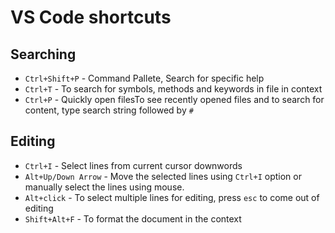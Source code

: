 # VS Code shortcuts

## Searching
- `Ctrl+Shift+P` - Command Pallete, Search for specific help
- `Ctrl+T` - To search for symbols, methods and keywords in file in context
- `Ctrl+P` - Quickly open filesTo see recently opened files and to search for content, type search string followed by `#`

## Editing
- `Ctrl+I` - Select lines from current cursor downwords
- `Alt+Up/Down Arrow` - Move the selected lines using `Ctrl+I` option or manually select the lines using mouse.
- `Alt+click` - To select multiple lines for editing, press `esc` to come out of editing
- `Shift+Alt+F` - To format the document in the context
